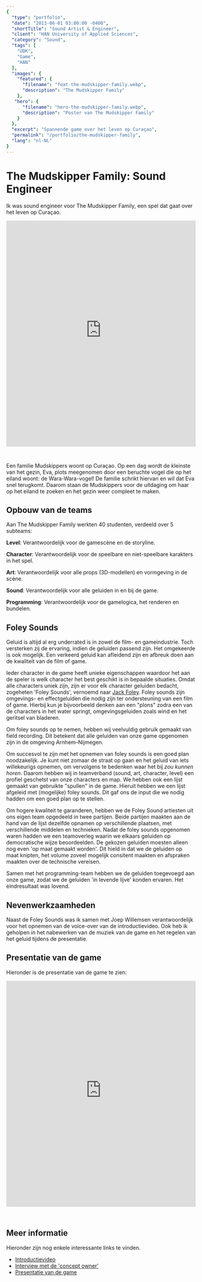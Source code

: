 ```yaml
---
{
  "type": "portfolio",
  "date": "2013-06-01 03:00:00 -0400",
  "shortTitle": "Sound Artist & Engineer",
  "client": "HAN University of Applied Sciences",
  "category": "Sound",
  "tags": [
    "UDK",
    "Game",
    "HAN"
  ],
  "images": {
    "featured": {
      "filename": "feat-the-mudskipper-family.webp",
      "description": "The Mudskipper Family"
    },
   "hero": {
      "filename": "hero-the-mudskipper-family.webp",
      "description": "Poster van The Mudskipper Family"
    }
  },
  "excerpt": "Spannende game over het leven op Curaçao",
  "permalink": "/portfolio/the-mudskipper-family",
  "lang": "nl-NL"
}
---
```


# The Mudskipper Family: Sound Engineer

<style>.big-hero.hasimage { background-position: left top, top center !important; }</style>

Ik was sound engineer voor The Mudskipper Family, een spel dat gaat over het leven op Curaçao.

<iframe height="600" src="https://www.youtube-nocookie.com/embed/8KqmrHaaHi8" frameborder="0" allow="accelerometer; autoplay; encrypted-media; gyroscope; picture-in-picture" style="width: 100%; margin-bottom: 2em;" allowfullscreen></iframe>

Een familie Mudskippers woont op Curaçao. Op een dag wordt de kleinste van het gezin, Eva, plots meegenomen door een beruchte vogel die op het eiland woont: de Wara-Wara-vogel! De familie schrikt hiervan en wil dat Eva snel terugkomt. Daarom staan de Mudskippers voor de uitdaging om haar op het eiland te zoeken en het gezin weer compleet te maken.

## Opbouw van de teams

Aan The Mudskipper Family werkten 40 studenten, verdeeld over 5 subteams:

**Level**: Verantwoordelijk voor de gamescène en de storyline.

**Character**: Verantwoordelijk voor de speelbare en niet-speelbare karakters in het spel.

**Art**: Verantwoordelijk voor alle props (3D-modellen) en vormgeving in de scène.

**Sound**: Verantwoordelijk voor alle geluiden in en bij de game.

**Programming**: Verantwoordelijk voor de gamelogica, het renderen en bundelen.



## Foley Sounds

Geluid is altijd al erg underrated is in zowel de film- en gameindustrie. Toch versterken zij de ervaring, indien de geluiden passend zijn. Het omgekeerde is ook mogelijk. Een verkeerd geluid kan afleidend zijn en afbreuk doen aan de kwaliteit van de film of game.

Ieder character in de game heeft unieke eigenschappen waardoor het aan de speler is welk character het best geschikt is in bepaalde situaties. Omdat alle characters uniek zijn, zijn er voor elk character geluiden bedacht, zogeheten 'Foley Sounds', vernoemd naar [Jack Foley](https://www.thevintagenews.com/2017/07/12/jack-foley-the-artist-who-brought-natural-sound-into-motion-pictures/). Foley sounds zijn omgevings- en effectgeluiden die nodig zijn ter ondersteuning van een film of game. Hierbij kun je bijvoorbeeld denken aan een "plons" zodra een van de characters in het water springt, omgevingsgeluiden zoals wind en het geritsel van bladeren.

Om foley sounds op te nemen, hebben wij veelvuldig gebruik gemaakt van field recording. Dit betekent dat alle geluiden van onze game opgenomen zijn in de omgeving Arnhem&ndash;Nijmegen.

Om succesvol te zijn met het opnemen van foley sounds is een goed plan noodzakelijk. Je kunt niet zomaar de straat op gaan en het geluid van iets willekeurigs opnemen, om vervolgens te bedenken waar het bij _zou kunnen horen_. Daarom hebben wij in teamverband (sound, art, character, level) een profiel geschetst van onze characters en map. We hebben ook een lijst gemaakt van gebruikte "spullen" in de game. Hieruit hebben we een lijst afgeleid met (mogelijke) foley sounds. Dit gaf ons de input die we nodig hadden om een goed plan op te stellen.

Om hogere kwaliteit te garanderen, hebben we de Foley Sound artiesten uit ons eigen team opgedeeld in twee partijen. Beide partijen maakten aan de hand van de lijst dezelfde opnamen op verschillende plaatsen, met verschillende middelen en technieken. Nadat de foley sounds opgenomen waren hadden we een teamoverleg waarin we elkaars geluiden op democratische wijze beoordeelden. De gekozen geluiden moesten alleen nog even 'op maat gemaakt worden'. Dit hield in dat we de geluiden op maat knipten, het volume zoveel mogelijk consitent maakten en afspraken maakten over de technische vereisen.

Samen met het programming-team hebben we de geluiden toegevoegd aan onze game, zodat we de geluiden 'in levende lijve' konden ervaren. Het eindresultaat was lovend.

## Nevenwerkzaamheden

Naast de Foley Sounds was ik samen met Joep Willemsen verantwoordelijk voor het opnemen van de voice-over van de introductievideo. Ook heb ik geholpen in het nabewerken van de muziek van de game en het regelen van het geluid tijdens de presentatie.



## Presentatie van de game

Hieronder is de presentatie van de game te zien:

<iframe height="600" src="https://www.youtube-nocookie.com/embed/iOck5YNdgmg" frameborder="0" allow="accelerometer; autoplay; encrypted-media; gyroscope; picture-in-picture" style="width: 100%; margin-bottom: 2em;" allowfullscreen></iframe>

## Meer informatie

Hieronder zijn nog enkele interessante links te vinden.

- [Introductievideo](https://www.youtube.com/watch?v=8KqmrHaaHi8)
- [Interview met de 'concept owner'](https://www.youtube.com/watch?v=lLxT1lPj-oI)
- [Presentatie van de game](https://www.youtube.com/watch?v=iOck5YNdgmg)